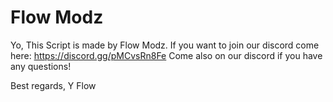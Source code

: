 # Flow Modz
Yo,
This Script is made by Flow Modz. If you want to join our discord come here: https://discord.gg/pMCvsRn8Fe
Come also on our discord if you have any questions!

Best regards,
Y Flow
